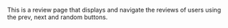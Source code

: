 This is a review page that displays and navigate the reviews of users using the prev, next and random buttons.
